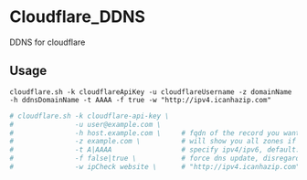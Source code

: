 # **Cloudflare_DDNS**

DDNS for cloudflare



##  **Usage**

`cloudflare.sh -k cloudflareApiKey -u cloudflareUsername -z domainName -h ddnsDomainName -t AAAA -f true -w "http://ipv4.icanhazip.com"`

```bash
# cloudflare.sh -k cloudflare-api-key \
#            	-u user@example.com \
#            	-h host.example.com \     # fqdn of the record you want to update
#            	-z example.com \          # will show you all zones if forgot, but you need this
#            	-t A|AAAA                 # specify ipv4/ipv6, default: ipv4
#            	-f false|true \           # force dns update, disregard local stored ip
#            	-w ipCheck website \      # "http://ipv4.icanhazip.com"
```

